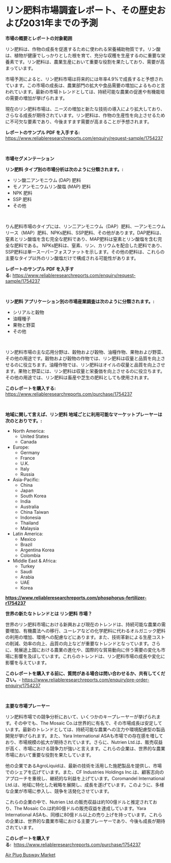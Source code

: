 <p><h1>リン肥料市場調査レポート、その歴史および2031年までの予測</h1></p><p><strong>市場の概要とレポートの対象範囲</strong></p>
<p><p>リン肥料は、作物の成長を促進するために使われる栄養補助物質です。リン酸は、植物が健康でしっかりとした根を育て、充分な収穫を生産するのに重要な栄養素です。リン肥料は、農業生産において重要な役割を果たしており、需要が高まっています。</p><p>市場予測によると、リン肥料市場は将来的には年率4.9%で成長すると予想されています。この市場の成長は、農業部門の拡大や食品需要の増加によるものと言われています。最新の市場トレンドとしては、持続可能な農業の促進や有機栽培の需要の増加が挙げられます。</p><p>現在のリン肥料市場は、ニーズの増加と新たな技術の導入により拡大しており、さらなる成長が期待されています。リン肥料は、作物の生産性を向上させるために不可欠な要素であり、今後ますます需要が高まることが予想されます。</p></p>
<p><strong>レポートのサンプル PDF を入手する:</strong> <a href="https://www.reliableresearchreports.com/enquiry/request-sample/1754237">https://www.reliableresearchreports.com/enquiry/request-sample/1754237</a></p>
<p>&nbsp;</p>
<p><strong>市場セグメンテーション</strong></p>
<p><strong>リン肥料 タイプ別の市場分析は次のように分類されます。:</strong></p>
<p><ul><li>リン酸二アンモニウム (DAP) 肥料</li><li>モノアンモニウムリン酸塩 (MAP) 肥料</li><li>NPK 肥料</li><li>SSP 肥料</li><li>その他</li></ul></p>
<p>&nbsp;</p>
<p><p>りん肥料市場のタイプには、リン二アンモニウム（DAP）肥料、一アンモニウムリース（MAP）肥料、NPKs肥料、SSP肥料、その他があります。DAP肥料は、窒素とリン酸塩を含む完全な肥料であり、MAP肥料は窒素とリン酸塩を含む完全な肥料である。 NPKs肥料は、窒素、リン、カリウムを配合した肥料であり、SSP肥料は単一スーパーフォスファットを示します。その他の肥料は、これらの主要なタイプ以外のリン酸塩だけで構成される可能性があります。</p></p>
<p><strong>レポートのサンプル PDF を入手する:</strong>&nbsp;<a href="https://www.reliableresearchreports.com/enquiry/request-sample/1754237">https://www.reliableresearchreports.com/enquiry/request-sample/1754237</a></p>
<p>&nbsp;</p>
<p><strong> リン肥料 アプリケーション別の市場産業調査は次のように分類されます。:</strong></p>
<p><ul><li>シリアルと穀物</li><li>油糧種子</li><li>果物と野菜</li><li>その他</li></ul></p>
<p>&nbsp;</p>
<p><p>リン肥料市場の主な応用分野は、穀物および穀物、油糧作物、果物および野菜、その他の用途です。穀物および穀物の作物では、リン肥料は収量と品質を向上させるのに役立ちます。油糧作物では、リン肥料はオイルの収量と品質を向上させます。果物と野菜には、リン肥料は収量と栄養価を向上させるのに役立ちます。その他の用途では、リン肥料は畜産や芝生の肥料としても使用されます。</p></p>
<p><strong>このレポートを購入する:</strong>&nbsp; <a href="https://www.reliableresearchreports.com/purchase/1754237">https://www.reliableresearchreports.com/purchase/1754237</a></p>
<p>&nbsp;</p>
<p><strong>地域に関して言えば、リン肥料 地域ごとに利用可能なマーケットプレーヤーは次のとおりです。:</strong></p>
<p><ul>
    <li>
        North America:
        <ul>
            <li>United States</li>
            <li>Canada</li>
        </ul>
    </li>
    <li>
        Europe:
        <ul>
            <li>Germany</li>
            <li>France</li>
            <li>U.K.</li>
            <li>Italy</li>
            <li>Russia</li>
        </ul>
    </li>
    <li>
        Asia-Pacific:
        <ul>
            <li>China</li>
            <li>Japan</li>
            <li>South Korea</li>
            <li>India</li>
            <li>Australia</li>
            <li>China Taiwan</li>
            <li>Indonesia</li>
            <li>Thailand</li>
            <li>Malaysia</li>
        </ul>
    </li>
    <li>
        Latin America:
        <ul>
            <li>Mexico</li>
            <li>Brazil</li>
            <li>Argentina Korea</li>
            <li>Colombia</li>
        </ul>
    </li>
    <li>
        Middle East & Africa:
        <ul>
            <li>Turkey</li>
            <li>Saudi</li>
            <li>Arabia</li>
            <li>UAE</li>
            <li>Korea</li>
        </ul>
    </li>
    </ul></p>
<p><strong><a href="https://www.reliableresearchreports.com/phosphorus-fertilizer-r1754237">https://www.reliableresearchreports.com/phosphorus-fertilizer-r1754237</a></strong>&nbsp;</p>
<p><strong>世界の新たなトレンドとは リン肥料 市場？</strong></p>
<p><p>世界のリン肥料市場における新興および現在のトレンドは、持続可能な農業の需要増加、有機農法への移行、ユーレアなどの化学肥料に代わるオルガニック肥料の利用の増加、環境への配慮などにあります。また、技術革新による生産コストの削減、効率の向上、品質の向上などが重要なトレンドとなっています。さらに、発展途上国における農業の進化や、国際的な貿易動向に伴う需要の変化も市場に影響を及ぼしています。これらのトレンドは、リン肥料市場の成長や変化に影響を与えています。</p></p>
<p><strong>このレポートを購入する前に、質問がある場合は問い合わせるか、共有してください。</strong>- <a href="https://www.reliableresearchreports.com/enquiry/pre-order-enquiry/1754237">https://www.reliableresearchreports.com/enquiry/pre-order-enquiry/1754237</a></p>
<p>&nbsp;</p>
<p><strong>主要な市場プレーヤー</strong></p>
<p><p>リン肥料市場での競争分析において、いくつかのキープレーヤーが挙げられます。その中でも、The Mosaic Co.は世界的に有名で、その市場成長は安定しています。最新のトレンドとしては、持続可能な農業への注力や環境配慮型の製品開発が挙げられます。また、Yara International ASAも市場での存在感を増しており、市場規模の拡大が期待されています。さらに、Nutrien Ltd.は、販売収益が高く、市場における競争力が強いと言えます。これらの企業は、世界的な農業市場において重要な役割を果たしています。</p><p>他の企業であるAgroLiquidは、最新の技術を活用した施肥製品を提供し、市場でのシェアを広げています。また、CF Industries Holdings Inc.は、顧客志向のアプローチを重視し、継続的な利益を上げています。Coromandel International Ltd.は、地域に特化した戦略を展開し、成長を遂げています。このように、多様な企業が市場に参入し、競争を活発化させています。</p><p>これらの企業の中で、Nutrien Ltd.の販売収益は約100億ドルと推定されており、The Mosaic Co.は約80億ドルの販売収益を達成しています。Yara International ASAも、同様に80億ドル以上の売り上げを持っています。これらの企業は、世界的な農業市場における主要プレーヤーであり、今後も成長が期待されています。</p></p>
<p><strong>このレポートを購入する:</strong>&nbsp;&nbsp;<a href="https://www.reliableresearchreports.com/purchase/1754237">https://www.reliableresearchreports.com/purchase/1754237</a></p>
<p><p><a href="https://chivalrous-flock-a86.notion.site/Air-Plug-Busway-Market-Share-Evolution-and-Market-Growth-Trends-2024-2031-e754e81a60f74a9d858b8c8c62de1b35">Air Plug Busway Market</a></p></p>
